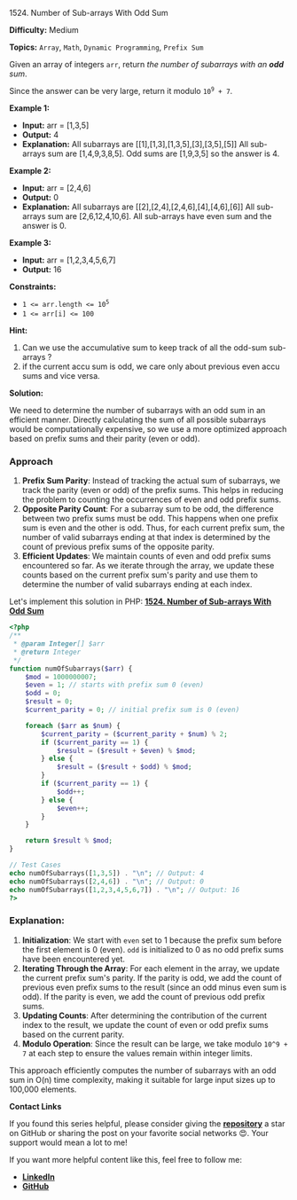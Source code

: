 1524\. Number of Sub-arrays With Odd Sum

**Difficulty:** Medium

**Topics:** `Array`, `Math`, `Dynamic Programming`, `Prefix Sum`

Given an array of integers `arr`, return _the number of subarrays with an **odd** sum_.

Since the answer can be very large, return it modulo <code>10<sup>9</sup> + 7</code>.

**Example 1:**

- **Input:** arr = [1,3,5]
- **Output:** 4
- **Explanation:** All subarrays are [[1],[1,3],[1,3,5],[3],[3,5],[5]]
  All sub-arrays sum are [1,4,9,3,8,5].
  Odd sums are [1,9,3,5] so the answer is 4.

**Example 2:**

- **Input:** arr = [2,4,6]
- **Output:** 0
- **Explanation:** All subarrays are [[2],[2,4],[2,4,6],[4],[4,6],[6]]
  All sub-arrays sum are [2,6,12,4,10,6].
  All sub-arrays have even sum and the answer is 0.


**Example 3:**

- **Input:** arr = [1,2,3,4,5,6,7]
- **Output:** 16



**Constraints:**

- <code>1 <= arr.length <= 10<sup>5</sup></code>
- `1 <= arr[i] <= 100`


**Hint:**
1. Can we use the accumulative sum to keep track of all the odd-sum sub-arrays ?
2. if the current accu sum is odd, we care only about previous even accu sums and vice versa.



**Solution:**

We need to determine the number of subarrays with an odd sum in an efficient manner. Directly calculating the sum of all possible subarrays would be computationally expensive, so we use a more optimized approach based on prefix sums and their parity (even or odd).

### Approach
1. **Prefix Sum Parity**: Instead of tracking the actual sum of subarrays, we track the parity (even or odd) of the prefix sums. This helps in reducing the problem to counting the occurrences of even and odd prefix sums.
2. **Opposite Parity Count**: For a subarray sum to be odd, the difference between two prefix sums must be odd. This happens when one prefix sum is even and the other is odd. Thus, for each current prefix sum, the number of valid subarrays ending at that index is determined by the count of previous prefix sums of the opposite parity.
3. **Efficient Updates**: We maintain counts of even and odd prefix sums encountered so far. As we iterate through the array, we update these counts based on the current prefix sum's parity and use them to determine the number of valid subarrays ending at each index.

Let's implement this solution in PHP: **[1524. Number of Sub-arrays With Odd Sum](https://github.com/mah-shamim/leet-code-in-php/tree/main/algorithms/001524-number-of-sub-arrays-with-odd-sum/solution.php)**

```php
<?php
/**
 * @param Integer[] $arr
 * @return Integer
 */
function numOfSubarrays($arr) {
    $mod = 1000000007;
    $even = 1; // starts with prefix sum 0 (even)
    $odd = 0;
    $result = 0;
    $current_parity = 0; // initial prefix sum is 0 (even)

    foreach ($arr as $num) {
        $current_parity = ($current_parity + $num) % 2;
        if ($current_parity == 1) {
            $result = ($result + $even) % $mod;
        } else {
            $result = ($result + $odd) % $mod;
        }
        if ($current_parity == 1) {
            $odd++;
        } else {
            $even++;
        }
    }

    return $result % $mod;
}

// Test Cases
echo numOfSubarrays([1,3,5]) . "\n"; // Output: 4
echo numOfSubarrays([2,4,6]) . "\n"; // Output: 0
echo numOfSubarrays([1,2,3,4,5,6,7]) . "\n"; // Output: 16
?>
```

### Explanation:

1. **Initialization**: We start with `even` set to 1 because the prefix sum before the first element is 0 (even). `odd` is initialized to 0 as no odd prefix sums have been encountered yet.
2. **Iterating Through the Array**: For each element in the array, we update the current prefix sum's parity. If the parity is odd, we add the count of previous even prefix sums to the result (since an odd minus even sum is odd). If the parity is even, we add the count of previous odd prefix sums.
3. **Updating Counts**: After determining the contribution of the current index to the result, we update the count of even or odd prefix sums based on the current parity.
4. **Modulo Operation**: Since the result can be large, we take modulo `10^9 + 7` at each step to ensure the values remain within integer limits.

This approach efficiently computes the number of subarrays with an odd sum in O(n) time complexity, making it suitable for large input sizes up to 100,000 elements.

**Contact Links**

If you found this series helpful, please consider giving the **[repository](https://github.com/mah-shamim/leet-code-in-php)** a star on GitHub or sharing the post on your favorite social networks 😍. Your support would mean a lot to me!

If you want more helpful content like this, feel free to follow me:

- **[LinkedIn](https://www.linkedin.com/in/arifulhaque/)**
- **[GitHub](https://github.com/mah-shamim)**